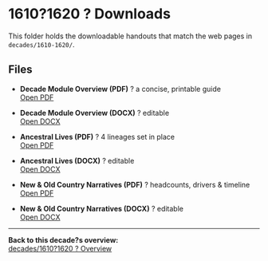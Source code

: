 # 1610?1620 ? Downloads

This folder holds the downloadable handouts that match the web pages in  
`decades/1610-1620/`.

## Files

- **Decade Module Overview (PDF)** ? a concise, printable guide  
  [Open PDF](./1610-1620-Decade-Module-Overview.pdf)

- **Decade Module Overview (DOCX)** ? editable  
  [Open DOCX](./1610-1620-Decade-Module-Overview.docx)

- **Ancestral Lives (PDF)** ? 4 lineages set in place  
  [Open PDF](./1610-1620-Ancestral-Lives.pdf)

- **Ancestral Lives (DOCX)** ? editable  
  [Open DOCX](./1610-1620-Ancestral-Lives.docx)

- **New & Old Country Narratives (PDF)** ? headcounts, drivers & timeline  
  [Open PDF](./1610-1620-New-and-Old-Country-Narratives.pdf)

- **New & Old Country Narratives (DOCX)** ? editable  
  [Open DOCX](./1610-1620-New-and-Old-Country-Narratives.docx)

---

**Back to this decade?s overview:**  
[decades/1610?1620 ? Overview](../../../decades/1610-1620/1610-1620.md)
